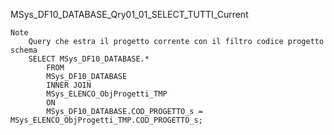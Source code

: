 MSys_DF10_DATABASE_Qry01_01_SELECT_TUTTI_Current
    
    Note
        Query che estra il progetto corrente con il filtro codice progetto
    schema
        SELECT MSys_DF10_DATABASE.*
            FROM 
            MSys_DF10_DATABASE 
            INNER JOIN 
            MSys_ELENCO_ObjProgetti_TMP 
            ON 
            MSys_DF10_DATABASE.COD_PROGETTO_s = MSys_ELENCO_ObjProgetti_TMP.COD_PROGETTO_s;

